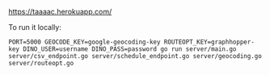 <https://taaaac.herokuapp.com/>

To run it locally:

    PORT=5000 GEOCODE_KEY=google-geocoding-key ROUTEOPT_KEY=graphhopper-key DINO_USER=username DINO_PASS=password go run server/main.go server/csv_endpoint.go server/schedule_endpoint.go server/geocoding.go server/routeopt.go
